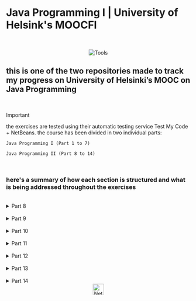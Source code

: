 # Java Programming I | University of Helsink's MOOCFI

<br>

<div align="center">

 ![Tools](https://skillicons.dev/icons?i=java,github)

</div>

## this is one of the two repositories made to track my progress on University of Helsinki’s MOOC on Java Programming

<br>

> [!IMPORTANT]
> the exercises are tested using their automatic testing service Test My Code + NetBeans. the course has been divided in two individual parts:

```
Java Programming I (Part 1 to 7)

Java Programming II (Part 8 to 14) 
```

<br>

### here's a summary of how each section is structured and what is being addressed throughout the exercises

<br>

<details>
  <summary align="left">Part 8</summary>
  <br>

	1. Short recap
	2. Hash Map
	3. Similarity of objects
	4. Grouping data using hash maps
	5. Fast data fetching and grouping information

	total: theory + 37 exercises;

</details>
<br>

<details>
  <summary align="left">Part 9</summary>
  <br>

	1. Class inheritance
	2. Interfaces
	3. Object polymorphism
	4. Summary

	total: theory + 34 exercises;

</details>
<br>

<details>
  <summary align="left">Part 10</summary>
  <br>

	1. Discovering errors
	2. Lists
	3. Arrays
	4. Using strings
	5. Summary

	total: theory + 32 exercises;

</details>
<br>

<details>
  <summary align="left">Part 11</summary>
  <br>

	1. Class diagrams
	2. Packages
	3. Exceptions
	4. Processing files
	5. Conclusion

	total: theory + 31 exercises;

</details>
<br>

<details>
  <summary align="left">Part 12</summary>
  <br>

	1. Type parameters
	2. ArrayList and hash table
	3. Randomness
	4. Multidimensional data
	5. Summary

	total: theory + 17 exercises;

</details>
<br>

<details>
  <summary align="left">Part 13</summary>
  <br>

	1. Graphical user interfaces
	2. UI components and their layout
	3. Event handling
	4. Application's launch parameters
	5. Multiple views
	6. Summary

	total: theory + 13 exercises;

</details>
<br>

<details>
  <summary align="left">Part 14</summary>
  <br>

	1. Data visualization
	2. Multimedia in programs
	3. Larger application: Asteroids
	4. Maven and third-party libraries
	5. Conclusion

	total: theory + 8 exercises;

</details>

<div align="center">
	<img align="center" src="https://em-content.zobj.net/source/microsoft/309/ninja-cat_1f431-200d-1f464.png" alt="NetBeans Logo" width="30" height="auto">
</div>
